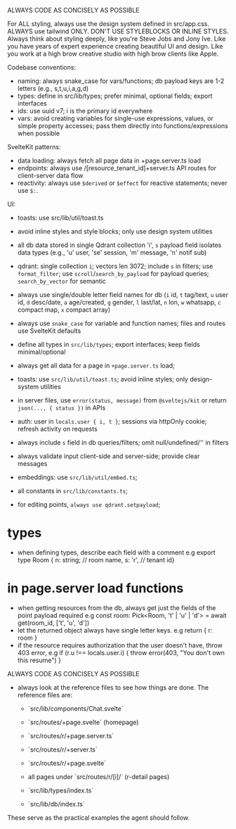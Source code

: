ALWAYS CODE AS CONCISELY AS POSSIBLE

For ALL styling, always use the design system defined in src/app.css. ALWAYS use tailwind ONLY. DON'T USE STYLEBLOCKS OR INLINE STYLES. Always think about styling deeply, like you're Steve Jobs and Jony Ive. Like you have years of expert experience creating beautiful UI and design. Like you work at a high brow creative studio with high brow clients like Apple.

Codebase conventions:

- naming: always snake_case for vars/functions; db payload keys are 1-2 letters (e.g., s,t,u,i,a,g,d)
- types: define in src/lib/types; prefer minimal, optional fields; export interfaces
- ids: use uuid v7; i is the primary id everywhere
- vars: avoid creating variables for single-use expressions, values, or simple property accesses; pass them directly into functions/expressions when possible

SvelteKit patterns:

- data loading: always fetch all page data in +page.server.ts load
- endpoints: always use /[resource_tenant_id]+server.ts API routes for client-server data flow
- reactivity: always use `$derived` or `$effect` for reactive statements; never use `$:`.

UI:

- toasts: use src/lib/util/toast.ts
- avoid inline styles and style blocks; only use design system utilities

- all db data stored in single Qdrant collection 'i', `s` payload field isolates data types (e.g., 'u' user, 'se' session, 'm' message, 'n' notif sub)
- qdrant: single collection `i`; vectors len 3072; include `s` in filters; use `format_filter`; use `scroll`/`search_by_payload` for payload queries; `search_by_vector` for semantic
- always use single/double letter field names for db (`i` id, `t` tag/text, `u` user id, `d` desc/date, `a` age/created, `g` gender, `l` last/lat, `n` lon, `w` whatsapp, `c` compact map, `x` compact array)
- always use `snake_case` for variable and function names; files and routes use SvelteKit defaults
- define all types in `src/lib/types`; export interfaces; keep fields minimal/optional
- always get all data for a page in `+page.server.ts` load;

- toasts: use `src/lib/util/toast.ts`; avoid inline styles; only design-system utilities
- in server files, use `error(status, message)` from `@sveltejs/kit` or return `json(..., { status })` in APIs
- auth: user in `locals.user { i, t }`; sessions via httpOnly cookie; refresh activity on requests
- always include `s` field in db queries/filters; omit null/undefined/'' in filters
- always validate input client-side and server-side; provide clear messages
- embeddings: use `src/lib/util/embed.ts`;
- all constants in `src/lib/constants.ts`;
- for editing points, `always use qdrant.setpayload`;

# types

- when defining types, describe each field with a comment e.g export type Room { n: string; // room name, s: 'r', // tenant id}

# in page.server load functions

- when getting resources from the db, always get just the fields of the point payload required e.g const room: Pick<Room, 't' | 'u' | 'd'> = await get(room_id, ['t', 'u', 'd'])
- let the returned object always have single letter keys. e.g return { r: room }
- if the resource requires authorization that the user doesn't have, throw 403 error, e.g if (r.u !== locals.user.i) { throw error(403, "You don't own this resume") }

ALWAYS CODE AS CONCISELY AS POSSIBLE

- always look at the reference files to see how things are done. The reference files are:
  - \`src/lib/components/Chat.svelte\`

  - \`src/routes/+page.svelte\` (homepage)

  - \`src/routes/r/+page.server.ts\`

  - \`src/routes/r/+server.ts\`

  - \`src/routes/r/+page.svelte\`

  - all pages under \`src/routes/r/[i]/\` (r-detail pages)

  - \`src/lib/types/index.ts\`

  - \`src/lib/db/index.ts\`

These serve as the practical examples the agent should follow.
